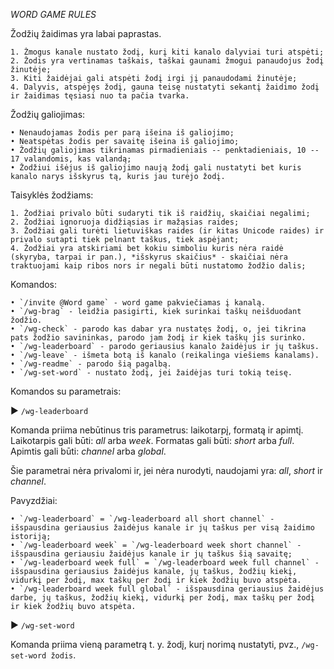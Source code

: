 *WORD GAME RULES*

Žodžių žaidimas yra labai paprastas.

	1. Žmogus kanale nustato žodį, kurį kiti kanalo dalyviai turi atspėti;
	2. Žodis yra vertinamas taškais, taškai gaunami žmogui panaudojus žodį žinutėje;
	3. Kiti žaidėjai gali atspėti žodį irgi jį panaudodami žinutėje;
	4. Dalyvis, atspėjęs žodį, gauna teisę nustatyti sekantį žaidimo žodį ir žaidimas tęsiasi nuo ta pačia tvarka.

Žodžių galiojimas:

	• Nenaudojamas žodis per parą išeina iš galiojimo;
	• Neatspėtas žodis per savaitę išeina iš galiojimo;
	• Žodžių galiojimas tikrinamas pirmadieniais -- penktadieniais, 10 -- 17 valandomis, kas valandą;
	• Žodžiui išėjus iš galiojimo naują žodį gali nustatyti bet kuris kanalo narys išskyrus tą, kuris jau turėjo žodį.

Taisyklės žodžiams:

	1. Žodžiai privalo būti sudaryti tik iš raidžių, skaičiai negalimi;
	2. Žodžiai ignoruoja didžiąsias ir mažąsias raides;
	3. Žodžiai gali turėti lietuviškas raides (ir kitas Unicode raides) ir privalo sutapti tiek pelnant taškus, tiek aspėjant;
	4. Žodžiai yra atskiriami bet kokiu simboliu kuris nėra raidė (skyryba, tarpai ir pan.), *išskyrus skaičius* - skaičiai nėra traktuojami kaip ribos nors ir negali būti nustatomo žodžio dalis;

Komandos:

	• `/invite @Word game` - word game pakviečiamas į kanalą.
	• `/wg-brag` - leidžia pasigirti, kiek surinkai taškų neišduodant žodžio.
	• `/wg-check` - parodo kas dabar yra nustatęs žodį, o, jei tikrina pats žodžio savininkas, parodo jam žodį ir kiek taškų jis surinko.
	• `/wg-leaderboard` - parodo geriausius kanalo žaidėjus ir jų taškus.
	• `/wg-leave` - išmeta botą iš kanalo (reikalinga viešiems kanalams).
	• `/wg-readme` - parodo šią pagalbą.
	• `/wg-set-word` - nustato žodį, jei žaidėjas turi tokią teisę.

Komandos su parametrais:

▶ `/wg-leaderboard`

Komanda priima nebūtinus tris parametrus: laikotarpį, formatą ir apimtį.
Laikotarpis gali būti: _all_ arba _week_.
Formatas gali būti: _short_ arba _full_.
Apimtis gali būti: _channel_ arba _global_.

Šie parametrai nėra privalomi ir, jei nėra nurodyti, naudojami yra: _all_, _short_ ir _channel_.

Pavyzdžiai:

	• `/wg-leaderboard` = `/wg-leaderboard all short channel` - išspausdina geriausius žaidėjus kanale ir jų taškus per visą žaidimo istoriją;
	• `/wg-leaderboard week` = `/wg-leaderboard week short channel` - išspausdina geriausiu žaidėjus kanale ir jų taškus šią savaitę;
	• `/wg-leaderboard week full` = `/wg-leaderboard week full channel` - išspausdina geriausius žaidėjus kanale, jų taškus, žodžių kiekį, vidurkį per žodį, max taškų per žodį ir kiek žodžių buvo atspėta.
	• `/wg-leaderboard week full global` - išspausdina geriausius žaidėjus darbe, jų taškus, žodžių kiekį, vidurkį per žodį, max taškų per žodį ir kiek žodžių buvo atspėta.

▶ `/wg-set-word`

Komanda priima vieną parametrą t. y. žodį, kurį norimą nustatyti, pvz., `/wg-set-word žodis`.